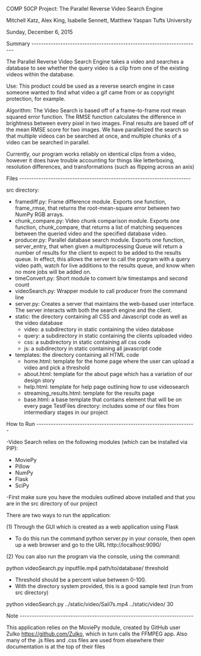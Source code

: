 COMP 50CP Project: The Parallel Reverse Video Search Engine

Mitchell Katz, Alex King, Isabelle Sennett, Matthew Yaspan
Tufts University

Sunday, December 6, 2015

Summary ----------------------------------------------------------------------

The Parallel Reverse Video Search Engine takes a video and searches a database
to see whether the query video is a clip from one of the existing videos within
the database.

Use:
This product could be used as a reverse search engine in case someone wanted to
find what video a gif came from or as copyright protection, for example.

Algorithm:
The Video Search is based off of a frame-to-frame root mean squared error
function. The RMSE function calculates the difference in brightness between
every pixel in two images. Final results are based off of the mean RMSE score
for two images. We have parallelized the search so that multiple videos can be
searched at once, and multiple chunks of a video can be searched in parallel.

Currently, our program works reliably on identical clips from a video, however
it does have trouble accounting for things like letterboxing, resolution
differences, and transformations (such as flipping across an axis)


Files -----------------------------------------------------------------------

src directory:
* framediff.py: Frame difference module. Exports one function, frame_rmse, 
  that returns the root-mean-square error between two NumPy RGB arrays.
* chunk_compare.py: Video chunk comparison module. Exports one function, 
  chunk_compare, that returns a list of matching sequences between the 
  queried video and the specified database video.
* producer.py: Parallel database search module. Exports one function, 
  server_entry, that when given a multiprocessing Queue will return a 
  number of results for the client to expect to be added to the results 
  queue. In effect, this allows the server to call the program with a 
  query video path, watch for live additions to the results queue, and 
  know when no more jobs will be added on.
* timeConvert.py: Short module to convert b/w timestamps and second count
* videoSearch.py: Wrapper module to call producer from the command line
* server.py: Creates a server that maintains the web-based user interface. 
  The server interacts with both the search engine and the client.
* static: the directory containing all CSS and Javascript code as well as 
  the video database
    * video: a subdirectory in static containing the video database
    * query: a subdirectory in static containing the clients uploaded video
    * css: a subdirectory in static containing all css code
    * js: a subdirectory in static containing all javascript code
* templates: the directory containing all HTML code
    * home.html: template for the home page where the user can upload a 
      video and pick a threshold
    * about.html: template for the about page which has a variation of our 
      design story
    * help.html: template for help page outlining how to use videosearch
    * streaming_results.html: template for the results page
    * base.html: a base template that contains element that will be on 
      every page
TestFiles directory: includes some of our files from intermediary stages 
    in our project


How to Run ------------------------------------------------------------------

-Video Search relies on the following modules (which can be installed via PIP):
* MoviePy
* Pillow
* NumPy
* Flask
* SciPy

-First make sure you have the modules outlined above installed and that you 
are in the src directory of our project

There are two ways to run the application:

(1) Through the GUI which is created as a web application using Flask
* To do this run the command python server.py in your console, 
  then open up a web browser and go to the URL http://localhost:9090/

(2) You can also run the program via the console, using the command:

python videoSearch.py inputfile.mp4 path/to/database/ threshold

* Threshold should be a percent value between 0-100.
* With the directory system provided, this is a good sample test 
  (run from src directory)

python videoSearch.py ../static/video/Sail7s.mp4 ../static/video/ 30



Note ------------------------------------------------------------------------

This application relies on the MoviePy module, created by GitHub user
Zulko https://github.com/Zulko, which in turn calls the FFMPEG app. Also many 
of the .js files and .css files are used from elsewhere their documentation is
at the top of their files